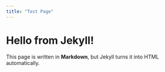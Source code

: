 ```yaml
---
title: "Test Page"
---
```


# Hello from Jekyll!
This page is written in **Markdown**, but Jekyll turns it into HTML automatically.
